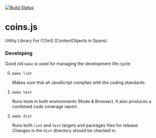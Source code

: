 [![Build Status](https://travis-ci.org/customcommander/coins.js.svg?branch=master)](https://travis-ci.org/customcommander/coins.js)

# coins.js
Utility Library For COinS (ContextObjects in Spans)

### Developing

Good old `make` is used for managing the development life cycle:

0.  `make lint`

    Makes sure that all JavaScript complies with the coding standards.

0.  `make test`

    Runs tests in both environments (Node & Browser).
    It also produces a combined code coverage report.

0.  `make dist`

    Runs both `lint` and `test` targets and packages files for release.
    Changes in the `dist` directory should be checked in.
